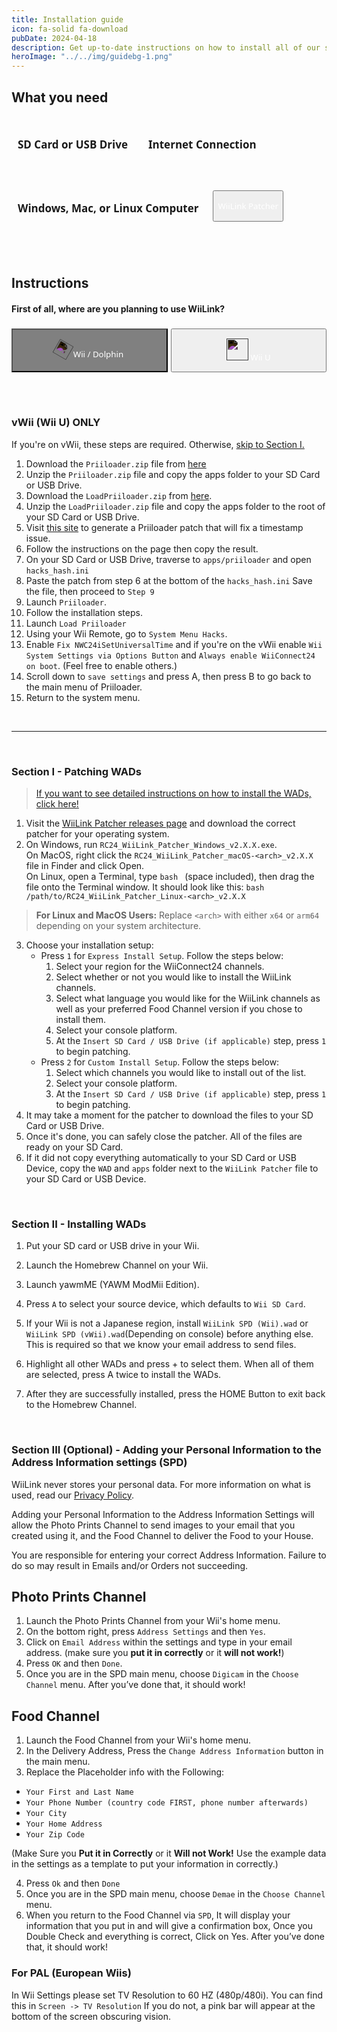 ```yaml
---
title: Installation guide
icon: fa-solid fa-download
pubDate: 2024-04-18
description: Get up-to-date instructions on how to install all of our services!
heroImage: "../../img/guidebg-1.png"
---
```


## What you need

<div style="display:flex; gap:13px; margin-top:10px; align-items:center; flex-wrap:wrap; position:relative;"><h4 style="font-size:17px; font-family:system-ui; padding:10px; border:0px solid #00000060; border-radius:8px;"><i class="fa-solid fa-sd-card"></i> SD Card or USB Drive</h4> <h4 style="font-size:17px; font-family:system-ui; padding:10px; border:0px solid #00000060; border-radius:8px;"><i class="fa-solid fa-globe"></i> Internet Connection</h4> <h4 style="font-size:17px; font-family:system-ui; padding:10px; border:0px solid #00000060; border-radius:8px;"><i class="fa-solid fa-desktop"></i> Windows, Mac, or Linux Computer</h4><div style="height:40px; border-radius:8px;  position:relative;">
<a href="https://github.com/WiiLink24/WiiLink24-Patcher/releases"><button type="button" style="height:50px; color:white !important; transform:translate(0, -8px); font-family:system-ui;" class="btn1 btn btn-success"><i class="fa-solid fa-download"></i> WiiLink Patcher</button></a>
</div></div>
</br>
</br>

## Instructions

#### First of all, where are you planning to use WiiLink?

<div style="display:grid; grid-template-columns:repeat(auto-fit, minmax(200px, 1fr));  margin-bottom:100px; gap:5px; flex-wrap:wrap; position:relative;">
<div style="width:100%; height:40px; margin-top:5px;  border-radius:8px; position:relative;">
<a href="#wii"><button type="button" style="width:100%; height:70px; color:white !important; background-color:gray; font-family:system-ui;" class="btn1 btn"><img src="../../img/wiimote.png" style="rotate:30deg; filter:invert(1);" height="25px"> Wii / Dolphin</button></a>
</div>
<div style="width:100%; height:40px; margin-top:5px;  border-radius:8px; position:relative;">
<a href="#vwii"><button type="button" style="width:100%; height:70px; color:white !important; font-family:system-ui;" class="btn1 btn btn-primary"><img src="../../img/gamepad.png" style="filter:invert(1);" height="35px"> Wii U</button></a>
</div>
</div>

<div id="vwii"></div>

### vWii (Wii U) ONLY

<l class="notice warn fullwidth">If you're on vWii, these steps are required. Otherwise, [skip to Section I.](#section-i---patching-wads)</l>

1. Download the `Priiloader.zip` file from [here](https://oscwii.org/library/app/priiloader)
2. Unzip the `Priiloader.zip` file and copy the apps folder to your SD Card or USB Drive.
3. Download the `LoadPriiloader.zip` from [here](https://oscwii.org/library/app/LoadPriiloader).
4. Unzip the `LoadPriiloader.zip` file and copy the apps folder to the root of your SD Card or USB Drive.
5. Visit [this site](https://garyodernichts.github.io/priiloader-patch-gen/) to generate a Priiloader patch that will fix a timestamp issue.
6. Follow the instructions on the page then copy the result.
7. On your SD Card or USB Drive, traverse to `apps/priiloader` and open `hacks_hash.ini`
8. Paste the patch from step 6 at the bottom of the `hacks_hash.ini` Save the file, then proceed to `Step 9`
9. Launch `Priiloader`.
10. Follow the installation steps.
11. Launch `Load Priiloader`
12. Using your Wii Remote, go to `System Menu Hacks`.
13. Enable `Fix NWC24iSetUniversalTime` and if you're on the vWii enable `Wii System Settings via Options Button` and `Always enable WiiConnect24 on boot`. (Feel free to enable others.)
14. Scroll down to `save settings` and press A, then press B to go back to the main menu of Priiloader.
15. Return to the system menu.

</br>

<hr style="border-top:2px solid var(--border-color);"/>

</br>
<div id="wii"></div>

### Section I - Patching WADs

> [If you want to see detailed instructions on how to install the WADs, click here!](#section-ii---installing-wads)

1. Visit the [ WiiLink Patcher releases page](https://github.com/WiiLink24/WiiLink24-Patcher/releases) and download the correct patcher for your operating system.
2. On Windows, run `RC24_WiiLink_Patcher_Windows_v2.X.X.exe`. <br>
   On MacOS, right click the `RC24_WiiLink_Patcher_macOS-<arch>_v2.X.X` file in Finder and click Open. <br>
   On Linux, open a Terminal, type `bash ` (space included), then drag the file onto the Terminal window. It should look like this: `bash /path/to/RC24_WiiLink_Patcher_Linux-<arch>_v2.X.X`

> **For Linux and MacOS Users:** Replace `<arch>` with either `x64` or `arm64` depending on your system architecture.

3. Choose your installation setup:
   - Press `1` for `Express Install Setup`. Follow the steps below:
     1. Select your region for the WiiConnect24 channels.
     2. Select whether or not you would like to install the WiiLink channels.
     3. Select what language you would like for the WiiLink channels as well as your preferred Food Channel version if you chose to install them.
     4. Select your console platform.
     5. At the `Insert SD Card / USB Drive (if applicable)` step, press `1` to begin patching.
   - Press `2` for `Custom Install Setup`. Follow the steps below:
     1. Select which channels you would like to install out of the list.
     2. Select your console platform.
     3. At the `Insert SD Card / USB Drive (if applicable)` step, press `1` to begin patching.
4. It may take a moment for the patcher to download the files to your SD Card or USB Drive.
5. Once it's done, you can safely close the patcher. All of the files are ready on your SD Card.
6. If it did not copy everything automatically to your SD Card or USB Device, copy the `WAD` and `apps` folder next to the `WiiLink Patcher` file to your SD Card or USB Device.

</br>

### Section II - Installing WADs

1. Put your SD card or USB drive in your Wii.
2. Launch the Homebrew Channel on your Wii.
3. Launch yawmME (YAWM ModMii Edition).
4. Press `A` to select your source device, which defaults to `Wii SD Card`.
5. If your Wii is not a Japanese region, install `WiiLink SPD (Wii).wad` or `WiiLink SPD (vWii).wad`(Depending on console) before anything else. This is required so that we know your email address to send files.

6. Highlight all other WADs and press + to select them. When all of them are selected, press A twice to install the WADs.
7. After they are successfully installed, press the HOME Button to exit back to the Homebrew Channel.

</br>

### Section III (Optional) - Adding your Personal Information to the Address Information settings (SPD)

<l class="notice generic fullwidth">WiiLink never stores your personal data. For more information on what is used, read our [Privacy Policy](/privacy-policy).</l>

<l class="notice info fullwidth">Adding your Personal Information to the Address Information Settings will allow the Photo Prints Channel to send images to your email that you created using it, and the Food Channel to deliver the Food to your House.</l>

<l class="notice warn fullwidth"> You are responsible for entering your correct Address Information. Failure to do so may result in Emails and/or Orders not succeeding. </l>

## Photo Prints Channel

1. Launch the Photo Prints Channel from your Wii's home menu.
2. On the bottom right, press `Address Settings` and then `Yes`.
3. Click on `Email Address` within the settings and type in your email address. (make sure you **put it in correctly** or it **will not work!**)
4. Press `OK` and then `Done`.
5. Once you are in the SPD main menu, choose `Digicam` in the `Choose Channel` menu. After you’ve done that, it should work!

## Food Channel

1. Launch the Food Channel from your Wii's home menu.
2. In the Delivery Address, Press the `Change Address Information` button in the main menu.
3. Replace the Placeholder info with the Following:

- `Your First and Last Name`
- `Your Phone Number (country code FIRST, phone number afterwards)`
- `Your City`
- `Your Home Address`
- `Your Zip Code`

(Make Sure you **Put it in Correctly** or it **Will not Work!** Use the example data in the settings as a template to put your information in correctly.)

4. Press `Ok` and then `Done`
5. Once you are in the SPD main menu, choose `Demae` in the `Choose Channel` menu.
6. When you return to the Food Channel via `SPD`, It will display your information that you put in and will give a confirmation box, Once you Double Check and everything is correct, Click on Yes. After you’ve done that, it should work!

### For PAL (European Wiis)<br>

<l class="notice warn fullwidth">In Wii Settings please set TV Resolution to 60 HZ (480p/480i). You can find this in `Screen -> TV Resolution` If you do not, a pink bar will appear at the bottom of the screen obscuring vision. </l>
